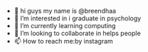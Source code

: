 - 👋 hi guys my name is @breendhaa
- 👀 I’m interested in i graduate in psychology
- 🌱 I’m currently learning computing
- 💞️ I’m looking to collaborate in helps people
- 📫 How to reach me:by instagram

<!---
breendhaa/breendhaa is a ✨ special ✨ repository because its `README.md` (this file) appears on your GitHub profile.
You can click the Preview link to take a look at your changes.
--->
